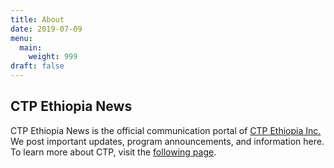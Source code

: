 ```yaml
---
title: About
date: 2019-07-09
menu:
  main:
    weight: 999
draft: false
---
```

## CTP Ethiopia News

CTP Ethiopia News is the official communication portal of [CTP Ethiopia Inc.](https://ctpethiopia.org) We post important updates, program announcements, and information here. To learn more about CTP, visit the [following page](https://ctpethiopia.org/about).